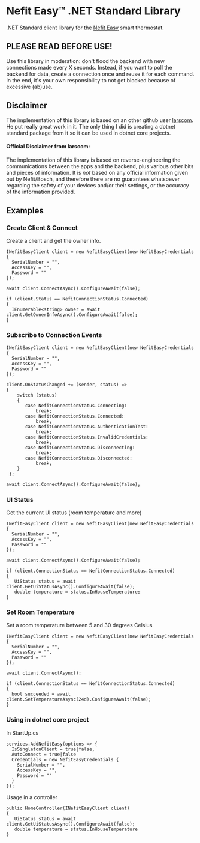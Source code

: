 # Nefit Easy™ .NET Standard Library
.NET Standard client library for the [Nefit Easy](http://www.nefit.nl/consument/service/easy/easy) smart thermostat.

## PLEASE READ BEFORE USE!
Use this library in moderation: don't flood the backend with new connections made every X seconds. Instead, if you want to poll the backend for data, create a connection once and reuse it for each command. In the end, it's your own responsibility to not get blocked because of excessive (ab)use.

## Disclaimer
The implementation of this library is based on an other github user [larscom](https://github.com/larscom). He put really great work in it. The only thing I did is creating a dotnet standard package from it so it can be used in dotnet core projects.

#### Official Disclaimer from larscom:
The implementation of this library is based on reverse-engineering the communications between the apps and the backend, plus various other bits and pieces of information. It is *not* based on any official information given out by Nefit/Bosch, and therefore there are no guarantees whatsoever regarding the safety of your devices and/or their settings, or the accuracy of the information provided.

## Examples
### Create Client & Connect

Create a client and get the owner info.

```
INefitEasyClient client = new NefitEasyClient(new NefitEasyCredentials {
  SerialNumber = "",
  AccessKey = "",
  Password = ""
});
    
await client.ConnectAsync().ConfigureAwait(false);
    
if (client.Status == NefitConnectionStatus.Connected)
{
  IEnumerable<string> owner = await client.GetOwnerInfoAsync().ConfigureAwait(false);
}    
```

#### 

### Subscribe to Connection Events

```
INefitEasyClient client = new NefitEasyClient(new NefitEasyCredentials {
  SerialNumber = "",
  AccessKey = "",
  Password = ""
});

client.OnStatusChanged += (sender, status) =>
{
    switch (status)
    {
       case NefitConnectionStatus.Connecting:
           break;
       case NefitConnectionStatus.Connected:
           break;
       case NefitConnectionStatus.AuthenticationTest:
           break;
       case NefitConnectionStatus.InvalidCredentials:
           break;
       case NefitConnectionStatus.Disconnecting:
           break;
       case NefitConnectionStatus.Disconnected:
           break;
    }
 };

await client.ConnectAsync().ConfigureAwait(false);
```

#### 

### UI Status

Get the current UI status (room temperature and more)

```
INefitEasyClient client = new NefitEasyClient(new NefitEasyCredentials {
  SerialNumber = "",
  AccessKey = "",
  Password = ""
});
    
await client.ConnectAsync().ConfigureAwait(false);
    
if (client.ConnectionStatus == NefitConnectionStatus.Connected)
{
   UiStatus status = await client.GetUiStatusAsync().ConfigureAwait(false);
   double temperature = status.InHouseTemperature;
}
```

#### 

### Set Room Temperature

Set a room temperature between 5 and 30 degrees Celsius

```
INefitEasyClient client = new NefitEasyClient(new NefitEasyCredentials {
  SerialNumber = "",
  AccessKey = "",
  Password = ""
});
    
await client.ConnectAsync();
    
if (client.ConnectionStatus == NefitConnectionStatus.Connected)
{
  bool succeeded = await client.SetTemperatureAsync(24d).ConfigureAwait(false);
}
```

####

### Using in dotnet core project

In StartUp.cs
```
services.AddNefitEasy(options => {
  IsSingletonClient = true|false,
  AutoConnect = true|false
  Credentials = new NefitEasyCredentials {
    SerialNumber = "",
    AccessKey = "",
    Password = ""
  }  
});
```

Usage in a controller
```
public HomeController(INefitEasyClient client)
{
   UiStatus status = await client.GetUiStatusAsync().ConfigureAwait(false);
   double temperature = status.InHouseTemperature
}
```

####
